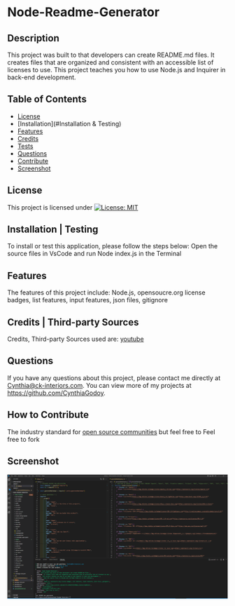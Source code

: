 # Node-Readme-Generator

## Description
This project was built to that developers can create README.md files.
It creates files that are organized and consistent with an accessible list of licenses to use.
This project teaches you how to use Node.js and Inquirer in back-end development.

## Table of Contents
- [License](#License)
- [Installation](#Installation & Testing)
- [Features](#Features)
- [Credits](#Credits)
- [Tests](#Tests)
- [Questions](#Questions)
- [Contribute](#How)
- [Screenshot](#Screenshot)

## License
This project is licensed under [![License: MIT](https://img.shields.io/badge/License-MIT-yellow.svg)](https://opensource.org/licenses/MIT)

## Installation | Testing
To install or test this application, please follow the steps below:
Open the source files in VsCode and run Node index.js in the Terminal

## Features
The features of this project include:
Node.js, opensoucre.org license badges, list features, input features, json files, gitignore

## Credits | Third-party Sources
Credits, Third-party Sources used are:
[youtube](https://www.youtube.com/watch?v=xMoAZVIiGT0&ab_channel=SamMeske)

## Questions
If you have any questions about this project, please contact me directly at Cynthia@ck-interiors.com. You can view more of my projects at https://github.com/CynthiaGodoy.

## How to Contribute
The industry standard for [open source communities](https://www.contributor-covenant.org/) but feel free to
Feel free to fork

## Screenshot
![](images/screenshot.PNG)


